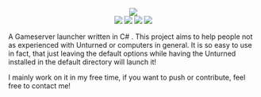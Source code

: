 <p align=center><img src="https://s14.postimg.org/x2qqyft69/banner.png"><br>
<img src="https://travis-ci.org/casKd-dev/USL.svg?style=flat-square&branch=release"> <img src="https://img.shields.io/badge/License-MIT-yellow.svg"> <img src="https://img.shields.io/github/downloads/casKd-dev/USL/total.svg"> <img src="https://img.shields.io/github/languages/top/casKd-dev/USL.svg"> </p>
  
A Gameserver launcher written in C# . 
This project aims to help people not as experienced with Unturned or computers in general.
It is so easy to use in fact, that just leaving the default options while having the Unturned installed in the default directory will launch it!

I mainly work on it in my free time, if you want to push or contribute, feel free to contact me!
